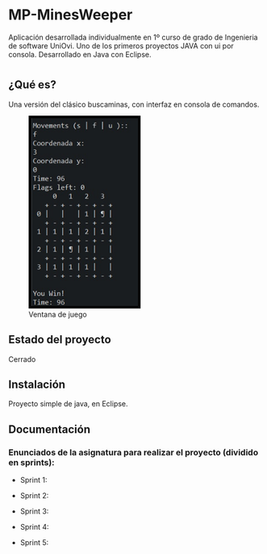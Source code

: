 # MP-MinesWeeper

Aplicación desarrollada individualmente en 1º curso de grado de Ingenieria de software UniOvi.
Uno de los primeros proyectos JAVA con ui por consola. Desarrollado en Java con Eclipse.
#
## ¿Qué es?
Una versión del clásico buscaminas, con interfaz en consola de comandos.

<figure>
  <img src="docs/img/play_view.jpg" alt="Play_view" margin  width='50%' style="border:5px solid black"/>
  <figcaption>Ventana de juego</figcaption>
</figure>

## Estado del proyecto
Cerrado

## Instalación
Proyecto simple de java, en Eclipse.

## Documentación
### Enunciados de la asignatura para realizar el proyecto (dividido en sprints):
- Sprint 1:

- Sprint 2:

- Sprint 3:

- Sprint 4:

- Sprint 5:
